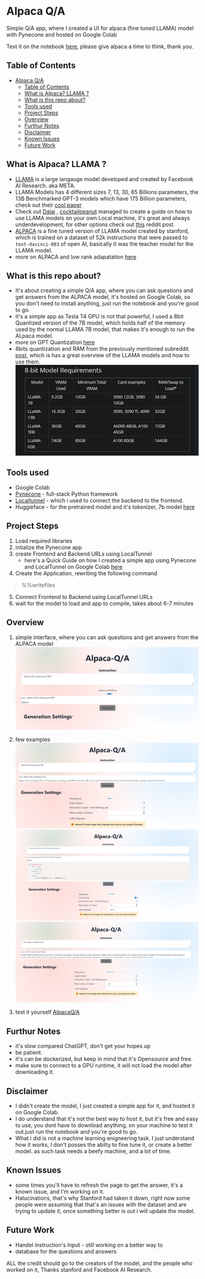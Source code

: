 # Alpaca Q/A 
 Simple Q/A app, where I created a UI for alpaca (fine tuned LLAMA) model with Pynecone and hosted on Google Colab
 
 Test it on the notebook [here](alpacaQ&A.ipynb), please give alpaca a time to think, thank you.

## Table of Contents
- [Alpaca Q/A](#alpaca-qa)
  - [Table of Contents](#table-of-contents)
  - [What is Alpaca? LLAMA ?](#what-is-alpaca-llama-)
  - [What is this repo about?](#what-is-this-repo-about)
  - [Tools used](#tools-used)
  - [Project Steps](#project-steps)
  - [Overview](#overview)
  - [Furthur Notes](#furthur-notes)
  - [Disclaimer](#disclaimer)
  - [Known Issues](#known-issues)
  - [Future Work](#future-work)

## What is Alpaca? LLAMA ? 
- [LLAMA](https://github.com/facebookresearch/llama) is a large langauge model developed and created by Facebook AI Research. aka META.
- LLAMA Models has 4 different sizes 7, 13, 30, 65 Billions parameters, the 13B Benchmarked GPT-3 models which have 175 Billion parameters, check out their [cool paper](https://arxiv.org/abs/2302.13971)
- Check out [Dalai](https://github.com/cocktailpeanut/dalai) ,  [cocktailpeanut](https://github.com/cocktailpeanut) managed to create a guide on how to use LLAMA models on your own Local machine, it's great and always underdevelopment, for other options check out [this](https://www.reddit.com/r/LocalLLaMA/comments/11o6o3f/how_to_install_llama_8bit_and_4bit/) reddit post.
- [ALPACA](https://github.com/tatsu-lab/stanford_alpaca) is a fine tuned version of LLAMA model created by stanford, which is trained on a dataset of 52k instructions that were passed to `text-davinci-003` of open AI,  basically it was the teacher model for the LLAMA model.
- more on ALPACA and low rank adapatation [here](https://github.com/tloen/alpaca-lora/)

## What is this repo about?
- It's about creating a simple Q/A app, where you can ask questions and get answers from the ALPACA model, it's hosted on Google Colab, so you don't need to install anything, just run the notebook and you're good to go. 
- it's a simple app as Tesla T4 GPU is not that powerful, I used a 8bit Quantized version of the 7B model, which holds half of the memory used by the normal LLAMA 7B model, that makes it's enough to run the ALpaca model.
- more on GPT Quantization [here](https://github.com/IST-DASLab/gptq)
- 8bits quantization and RAM from the previously mentioned subreddit [post](https://www.reddit.com/r/LocalLLaMA/comments/11o6o3f/how_to_install_llama_8bit_and_4bit/), which is has a great overview of the LLAMA models and how to use them.
  ![](imgs/8bit.png)

## Tools used
- Google Colab
- [Pynecone](https://github.com/pynecone-io/pynecone) - full-stack Python framework
- [Localtunnel](https://www.npmjs.com/package/localtunnel) - which i used to connect the backend to the frontend.
- Huggieface - for the pretrained model and it's tokenizer, 7b model [here](https://huggingface.co/chainyo/alpaca-lora-7b)

## Project Steps
1. Load required libraries
2. intialize the Pynecone app
3. create Frontend and Backend URLs using LocalTunnel
   - here's a Quick Guide on how I created a simple app using Pynecone and LocalTunnel on Google Colab [here](https://medium.com/@Andrew.Naeem/create-and-host-pynecone-application-on-google-colab-b7b6dbc8b489) 
4. Create the Application, rewriting the following command
> %%writefiles 
5. Connect Frontend to Backend using LocalTunnel URLs
6. wait for the model to load and app to compile, takes about 6-7 minutes


## Overview
1. simple interface, where you can ask questions and get answers from the ALPACA model
   ![](imgs/overview.png)

2. few examples
![](imgs/q1.png)
![](imgs/q2.png)
![](imgs/q3.png)

1. test it yourself [AlpacaQ/A](alpacaQ&A.ipynb) 

## Furthur Notes
- it's slow compared ChatGPT, don't get your hopes up
- be patient.
- it's can be dockerized, but keep in mind that it's Opensource and free.
- make sure to connect to a GPU runtime, it will not load the model after downloading it.

## Disclaimer
- I didn't create the model, I just created a simple app for it, and hosted it on Google Colab.
- I do understand that it's not the best way to host it, but it's free and easy to use, you dont have to download anything, on your machine to test it out.just run the notebook and you're good to go.
- What i did is not a machine learning enigneering task. I just understand how it works, I don't posses the abilty to fine tune it, or create a better model. as such task needs a beefy machine, and a lot of time.


## Known Issues
- some times you'll have to refresh the page to get the answer, it's a known issue, and I'm working on it.
- Halucinations, that's why Stanford had taken it down, right now some people were assuming that that's an issues with the dataset and are trying to update it, once something better is out i will update the model.


## Future Work
- Handel instruction's Input - still working on a better way to 
- database for the questions and answers 

ALL the credit should go to the creators of the model, and the people who worked on it, Thanks stanford and Facebook AI Research.
